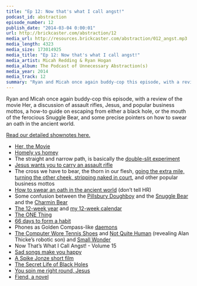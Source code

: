 ```yaml
---
title: "Ep 12: Now that's what I call angst!"
podcast_id: abstraction
episode_number: 12
publish_date: "2014-03-04 0:00:01"
url: http://brickcaster.com/abstraction/12
media_url: http://resources.brickcaster.com/abstraction/012_angst.mp3
media_length: 4323
media_size: 173014925
media_title: "Ep 12: Now that's what I call angst!"
media_artist: Micah Redding & Ryan Hogan
media_album: The Podcast of Unnecessary Abstraction(s)
media_year: 2014
media_track: 12
summary: "Ryan and Micah once again buddy-cop this episode, with a review of the movie Her, a discussion of assault rifles and Jesus, and a how-to guide on escaping from a black hole or the mouth of the ferocious Snuggle Bear."
---
```


Ryan and Micah once again buddy-cop this episode, with a review of the movie Her, a discussion of assault rifles, Jesus, and popular business mottos, a how-to guide on escaping from either a black hole, or the mouth of the ferocious Snuggle Bear, and some precise pointers on how to swear an oath in the ancient world.

[Read our detailed shownotes here.](http://brickcaster.com/abstraction/12)

- [Her, the Movie](http://www.herthemovie.com/)
- [Homely vs homey](http://grammarist.com/usage/homely-homey/)
- The straight and narrow path, is basically the [double-slit experiment](http://en.wikipedia.org/wiki/Double-slit_experiment)
- [Jesus wants you to carry an assault rifle](http://politicalblindspot.com/u-s-general-says-jesus-is-coming-back-with-an-ar-15-assault-rifle/)
- The cross we have to bear, the thorn in our flesh, [going the extra mile, turning the other cheek, stripping naked in court](http://www.cpt.org/files/BN%20-%20Jesus'%20Third%20Way.pdf), and other popular business mottos
- [How to swear an oath in the ancient world](http://www.gotquestions.org/hand-under-thigh.html) (don’t tell HR)
- Some confusion between the [Pillsbury Doughboy](http://www.youtube.com/watch?v=ynrsuuDZcCg) and the [Snuggle Bear](https://www.facebook.com/pages/The-snuggle-bear-from-the-laundry-detergent-is-so-cute-/337904030317) and the [Charmin Bear](http://www.charmin.com/meet-the-bears.aspx)
- [The 12-week year](http://12weekyear.com/) and [my 12-week calendar](http://micahredding.com/12weekyear/)
- [The ONE Thing](http://www.amazon.com/One-Thing-surprisingly-extraordinary-results-ebook/dp/B00C1BHQXK)
- [66 days to form a habit](http://newleafandcompany.com/how-long-does-it-take-to-form-a-new-habit/)
- Phones as Golden Compass-like [daemons](http://www.ign.com/articles/2007/11/14/the-golden-compass-what-are-daemons)
- [The Computer Wore Tennis Shoes](http://video.disney.com/watch/the-computer-wore-tennis-shoes-trailer-4be10fe54fc6742f7f3ce022) and [Not Quite Human](http://www.imdb.com/title/tt0093649/) (revealing Alan Thicke’s robotic son) and [Small Wonder](http://www.youtube.com/watch?v=go2mq3gs_3Y)
- Now That’s What I Call Angst! - Volume 15
- [Sad songs make you happy](http://www.popsci.com/science/article/2013-07/why-we-cant-help-love-sad-songs)
- [A Spike Jonze short film](http://www.youtube.com/watch?v=6OY1EXZt4ok)
- [The Secret Life of Black Holes](http://www.astro.cornell.edu/academics/courses/astro201/bh_structure.htm)
- [You spin me right round, Jesus](http://www.youtube.com/watch?v=aNvRo8gFx7A)
- [Fiend, a novel](http://www.amazon.com/Fiend-A-Novel-Peter-Stenson/dp/0770436315)
